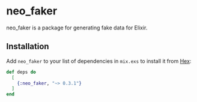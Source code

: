 # neo_faker

neo_faker is a package for generating fake data for Elixir.

## Installation

Add `neo_faker` to your list of dependencies in `mix.exs` to install it from [Hex](https://hex.pm/packages/neo_faker):

```elixir
def deps do
  [
    {:neo_faker, "~> 0.3.1"}
  ]
end
```
